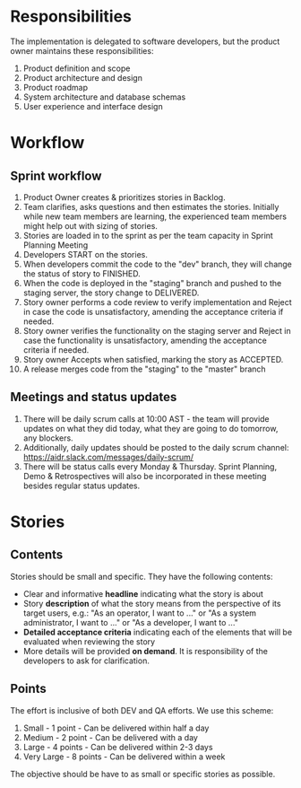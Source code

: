 # Responsibilities

The implementation is delegated to software developers, but the product owner maintains these responsibilities:

1. Product definition and scope
2. Product architecture and design
3. Product roadmap
4. System architecture and database schemas
5. User experience and interface design

# Workflow

## Sprint workflow

1. Product Owner creates & prioritizes stories in Backlog.
2. Team clarifies, asks questions and then estimates the stories. Initially while new team members are learning, the experienced team members might help out with sizing of stories.
3. Stories are loaded in to the sprint as per the team capacity in Sprint Planning Meeting
4. Developers START on the stories.
5. When developers commit the code to the "dev" branch, they will change the status of story to FINISHED.
6. When the code is deployed in the "staging" branch and pushed to the staging server, the story change to DELIVERED.
7. Story owner performs a code review to verify implementation and Reject in case the code is unsatisfactory, amending the acceptance criteria if needed.
8. Story owner verifies the functionality on the staging server and Reject in case the functionality is unsatisfactory, amending the acceptance criteria if needed.
9. Story owner Accepts when satisfied, marking the story as ACCEPTED.
10. A release merges code from the "staging" to the "master" branch

## Meetings and status updates

1. There will be daily scrum calls at 10:00 AST - the team will provide updates on what they did today, what they are going to do tomorrow, any blockers.
2. Additionally, daily updates should be posted to the daily scrum channel: https://aidr.slack.com/messages/daily-scrum/ 
3. There will be status calls every Monday & Thursday. Sprint Planning, Demo & Retrospectives will also be incorporated in these meeting besides regular status updates.

# Stories

## Contents

Stories should be small and specific. They have the following contents:

* Clear and informative **headline** indicating what the story is about
* Story **description** of what the story means from the perspective of its target users, e.g.: "As an operator, I want to ..." or "As a system administrator, I want to ..." or "As a developer, I want to ..."
* **Detailed acceptance criteria** indicating each of the elements that will be evaluated when reviewing the story
* More details will be provided **on demand**. It is responsibility of the developers to ask for clarification.

## Points

The effort is inclusive of both DEV and QA efforts. We use this scheme:

1. Small  - 1 point - Can be delivered within half a day
2. Medium - 2 point - Can be delivered with a day
3. Large - 4 points - Can be delivered within 2-3 days
4. Very Large - 8 points - Can be delivered within a week

The objective should be have to as small or specific stories as possible.
